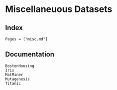 # Miscellaneuous Datasets

## Index

```@index
Pages = ["misc.md"]
```

## Documentation

```@docs
BostonHousing
Iris
MatMiner
Mutagenesis
Titanic
```
